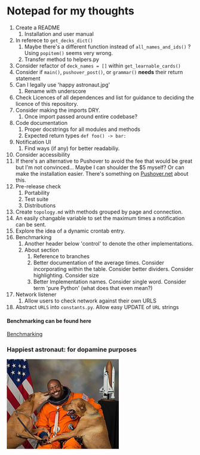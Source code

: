 # Notepad for my thoughts

1. Create a README
    1. Installation and user manual
2. In referece to ```get_decks_dict()```
    1. Maybe there's a different function instead of ```all_names_and_ids()``` ? Using ```popitem()``` seems very wrong.
    2. Transfer method to helpers.py
3. Consider refactor of ```deck_names = []``` within ```get_learnable_cards()```
4. Consider if ```main()```, ```pushover_post()```, or ```grammar()``` **needs** their return statement
5. Can I legally use 'happy astronaut.jpg'
    1. Rename with underscore
6. Check Licences of all dependences and list for guidance to deciding the licence of this repository.
7. Consider making the imports DRY.
    1. Once import passed around entire codebase?
8. Code documentation
    1. Proper docstrings for all modules and methods
    2. Expected return types ```def foo() -> bar:```
9. Notification UI
    1. Find ways (if any) for  better readabiliy.
10. Consider accessibility
11. If there's an alternative to Pushover to avoid the fee that would be great but I'm not convinced... Maybe I can shoulder the $5 myself? Or can make the installation easier. There's something on [Pushover.net](https://support.pushover.net`i37-including-an-open-source-application-s-api-token-in-its-source-code) about this.
12. Pre-release check
    1. Portability
    2. Test suite
    3. Distributions
13. Create ```topology.md``` with methods grouped by page and connection.
14. An easily changable variable to set the maximum times a notification can be sent.
15. Explore the idea of a dynamic crontab entry.
16. Benchmarking
    1. Another header below 'control' to denote the other implementations.
    2. About section
        1. Reference to branches
        2. Better documentation of the average times. Consider incorporating within the table. Consider better dividers. Consider highlighting. Consider size
        3. Better Implementation names. Consider single word. Consider term 'pure Python' (what does that even mean?)
17. Network listener
    1. Allow users to check network against their own URLS
1. Abstract ```URLS``` into ```constants.py```. Allow easy UPDATE of ```URL``` strings

#### Benchmarking can be found here

[Benchmarking](Benchmarks.md)

### Happiest astronaut:  for dopamine purposes

![Happiest Astronaut](/happy%20astronaut.jpg)
